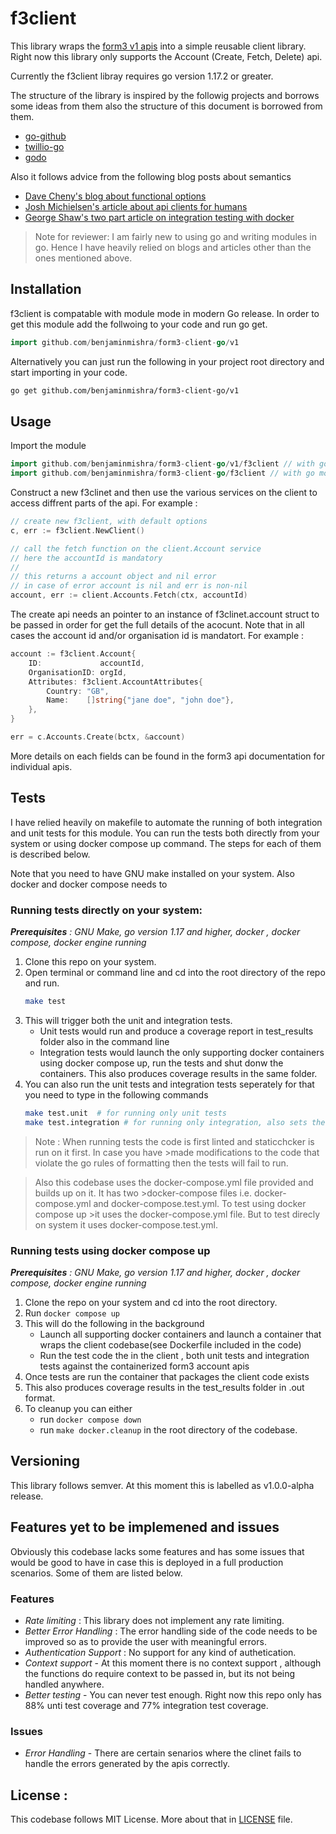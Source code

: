 # f3client
This library wraps the [form3 v1 apis](https://api-docs.form3.tech/api.html) into a simple reusable client library. Right now this library only supports the Account (Create, Fetch, Delete) api.  

Currently the f3client libray requires go version 1.17.2 or greater.

The structure of the library is inspired by the followig projects and borrows some ideas from them also the structure of this document is borrowed from them.
- [go-github](https://github.com/google/go-github)
- [twillio-go](https://github.com/kevinburke/twilio-go)
- [godo](https://github.com/digitalocean/godo)

Also it follows advice from the following blog posts about semantics
- [Dave Cheny's blog about functional options](https://dave.cheney.net/2014/10/17/functional-options-for-friendly-apis)
- [Josh Michielsen's article about api clients for humans](https://blog.gopheracademy.com/advent-2019/api-clients-humans/)
- [George Shaw's two part article on integration testing with docker](https://www.ardanlabs.com/blog/2019/03/integration-testing-in-go-executing-tests-with-docker.html)

>Note for reviewer: I am fairly new to using go and writing modules in go. Hence I have heavily relied on blogs and articles other than the ones mentioned above.

## Installation

f3client is compatable with module mode in modern Go release. In order to get this module add the follwoing to your code and run go get.

``` go
import github.com/benjaminmishra/form3-client-go/v1
```
Alternatively you can just run the following in your project root directory and start importing in your code.
```bash
go get github.com/benjaminmishra/form3-client-go/v1
```

## Usage
Import the module 
``` go
import github.com/benjaminmishra/form3-client-go/v1/f3client // with go modules enabled (GO111MODULE=on or outside GOPATH
import github.com/benjaminmishra/form3-client-go/f3client // with go modules disabled
```

Construct a new f3clinet and then use the various services on the client to access diffrent parts of the api. For example :
``` go
// create new f3client, with default options
c, err := f3client.NewClient()

// call the fetch function on the client.Account service
// here the accountId is mandatory
//
// this returns a account object and nil error
// in case of error account is nil and err is non-nil
account, err := client.Accounts.Fetch(ctx, accountId)
```

The create api needs an pointer to an instance of f3clinet.account struct to be passed in order for get the full details of the acocunt. Note that in all cases the account id and/or organisation id is mandatort.
For example :

```go
account := f3client.Account{
	ID:             accountId,
	OrganisationID: orgId,
	Attributes: f3client.AccountAttributes{
		Country: "GB",
		Name:    []string{"jane doe", "john doe"},
    },
}

err = c.Accounts.Create(bctx, &account)
```
More details on each fields can be found in the form3 api documentation for individual apis.

## Tests
I have relied heavily on makefile to automate the running of both integration and unit tests for this module. You can run the tests both directly from your system or using docker compose up command. The steps for each of them is described below.

Note that you need to have GNU make installed on your system. Also docker and docker compose needs to 

### Running tests directly on your system:
*__Prerequisites__ : GNU Make, go version 1.17 and higher, docker , docker compose, docker engine running*
1. Clone this repo on your system.
2. Open terminal or command line and cd into the root directory of the repo and run.
   ``` bash
   make test
   ```
3. This will trigger both the unit and integration tests. 
   - Unit tests would run and produce a coverage report in test_results folder also in the command line
   - Integration tests would launch the only supporting docker containers using docker compose up, run the tests and shut donw the containers. This also produces coverage results in the same folder.
4. You can also run the unit tests and integration tests seperately for that you need to type in the following commands
   ```bash
   make test.unit  # for running only unit tests
   make test.integration # for running only integration, also sets the neccery env variables 
   ```

>Note : When running tests the code is first linted and staticchcker is run on it first. In case you have >made modifications to the code that violate the go rules of formatting then the tests will fail to run.

>Also this codebase uses the docker-compose.yml file provided and builds up on it. It has two >docker-compose files i.e. docker-compose.yml and docker-compose.test.yml. To test using docker compose up >it uses the docker-compose.yml file. But to test direcly on system it uses docker-compose.test.yml.

### Running tests using docker compose up
*__Prerequisites__ : GNU Make, go version 1.17 and higher, docker , docker compose, docker engine running*
1. Clone the repo on your system and cd into the root directory.
2. Run ```docker compose up```
3. This will do the following  in the background
   - Launch all supporting docker containers and launch a container that wraps the client codebase(see Dockerfile included in the code)
   - Run the test code the in the client , both unit tests and integration tests against the containerized form3 account apis
4. Once tests are run the container that packages the client code exists 
5. This also produces coverage results in the test_results folder in .out format.
6. To cleanup you can either 
   - run ```docker compose down```
   - run ```make docker.cleanup``` in the root directory of the codebase.

## Versioning
This library follows semver. At this moment this is labelled as v1.0.0-alpha release.


## Features yet to be implemened and issues

Obviously this codebase lacks some features and has some issues that would be good to have in case this is deployed in a full production scenarios. Some of them are listed below.

### Features

- *Rate limiting* : This library does not implement any rate limiting. 
- *Better Error Handling* : The error handling side of the code needs to be improved so as to provide the user with meaningful errors.
- *Authentication Support* : No support for any kind of authetication. 
- *Context support* - At this moment there is no context support , although the functions do require context to be passed in, but its not being handled anywhere.
- *Better testing* - You can never test enough. Right now this repo only has 88% unti test coverage and 77% integration test coverage.


### Issues
- *Error Handling* - There are certain senarios where the clinet fails to handle the errors generated by the apis correctly.


## License :
This codebase follows MIT License. More about that in [LICENSE](/LICENSE) file.
